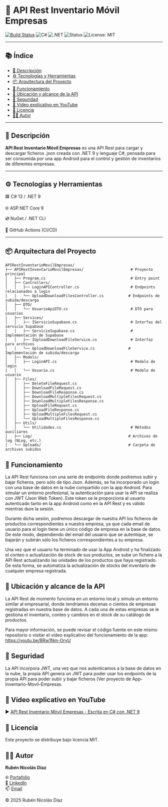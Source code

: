 # 🚀 API Rest Inventario Móvil Empresas
[![Build Status](https://github.com/rubennicolasdiaz/API-Rest-Inventario-Movil-Empresas/actions/workflows/build.yml/badge.svg?branch=master)](https://github.com/rubennicolasdiaz/API-Rest-Inventario-Movil-Empresas/actions/workflows/build.yml)
![C#](https://img.shields.io/badge/C%23-13-blue?logo=c-sharp)
![.NET](https://img.shields.io/badge/.NET-9.0-purple?logo=dotnet)
![Status](https://img.shields.io/badge/Status-Inactive-lightgrey)
![License: MIT](https://img.shields.io/badge/License-MIT-yellow.svg)

---

## 📚 Índice

- [📖 Descripción](#-descripción)
- [⚙️ Tecnologías y Herramientas](#-%EF%B8%8F-tecnologías-y-herramientas)
- [📦 Arquitectura del Proyecto](#-arquitectura-del-proyecto)
- [🧠 Funcionamiento](#-funcionamiento)
- [📍 Ubicación y alcance de la API](#-ubicación-y-alcance-de-la-api)
- [🔐 Seguridad](#-seguridad)
- [🎥 Vídeo explicativo en YouTube](#-vídeo-explicativo-en-youtube)
- [🧾 Licencia](#-licencia)
- [🧑‍💻 Autor](#%E2%80%8D-autor)

---

## 📖 Descripción

**API Rest Inventario Móvil Empresas** es una API Rest para cargar y descargar ficheros .json creada con .NET 9 y lenguaje C#, pensada para ser consumida por una app Android para el control y gestión de inventarios de diferentes empresas. 

---

## ⚙️ Tecnologías y Herramientas

🟦 C# 13 / .NET 9 

🌐 ASP.NET Core 9 

💿 NuGet / .NET CLI 

🔧 GitHub Actions (CI/CD) 

---

## 📦 Arquitectura del Proyecto

```text
APIRestInventarioMovilEmpresas/
├── APIRestInventarioMovilEmpresas/                     # Proyecto principal
│   ├── Program.cs                                      # Entry point
│   ├── Controllers/
│   │   ├── LoginAPIController.cs                       # Endpoints relacionados a login
│   │   └── UploadDownloadFilesController.cs           # Endpoints de subida/descarga
│   ├── DTO/
│   │   └── UsuarioApiDTO.cs                            # DTO para usuarios
│   ├── Services/
│   │   ├── IServicioSupabase.cs                        # Interfaz del servicio Supabase
│   │   ├── ServicioSupabase.cs                         # Implementación de Supabase
│   │   ├── IUploadDownloadFileService.cs               # Interfaz para archivos
│   │   └── UploadDownloadFileService.cs               # Implementación de subida/descarga
│   ├── Models/
│   │   ├── LoginAPI.cs                                 # Modelo de login
│   │   └── Usuario.cs                                  # Modelo de usuario
│   ├── Files/
│   │   ├── DeleteFileRequest.cs
│   │   ├── DownloadFileRequest.cs
│   │   ├── DownloadFileResponse.cs
│   │   ├── DownloadMultipleFilesRequest.cs
│   │   ├── DownloadMultipleFilesResponse.cs
│   │   ├── UploadFileRequest.cs
│   │   ├── UploadFileResponse.cs
│   │   ├── UploadMultipleFilesRequest.cs
│   │   └── UploadMultipleFilesResponse.cs
│   ├── Utils/
│   │   └── Utilidades.cs                               # Métodos auxiliares
│   ├── Log/                                           # Archivos de log (NLog, etc.)
│   └── Uploads/                                       # Carpeta de archivos subidos
```

## 🧠 Funcionamiento
La API Rest funciona con una serie de endpoints donde podremos subir y bajar ficheros, pero sólo de tipo Json. Además, se ha incorporado un login con una base de datos en la nube compartido con la app Android. Para simular un entorno profesional, la autenticación para usar la API se realiza con JWT (Json Web Token). Este token se le proporciona al usuario autenticado tanto en la app Android como en la API Rest y es válido mientras dure la sesión.

Durante dicha sesión, podremos descargar de nuestra API los ficheros de productos correspondientes a nuestra empresa, ya que cada email de usuario para el login tiene un único código de empresa en la base de datos. De este modo, dependiendo del email del usuario que se autentique, se bajarán y subirán sólo los ficheros correspondientes a su empresa. 

Una vez que el usuario ha terminado de usar la App Android y ha finalizado el conteo o actualización de stock de sus productos, se sube un fichero a la API Rest actualizando las unidades de los productos que haya registrado. De esta forma, se automatiza la actualización de stocks del inventario de cualquier empresa registrada. 

## 📍 Ubicación y alcance de la API
La API Rest de momento funciona en un entorno local y simula un entorno similar al empresarial, donde tendríamos decenas o cientos de empresas registradas en nuestra base de datos. A cada una de estas empresas se le gestiona el inventario, conteo y cambios en el stock de su catálogo de productos. 

Para mayor información, se puede revisar el código fuente en este mismo repositorio o visitar el vídeo explicativo del funcionamiento de la app: https://youtu.be/BRw1Nm-OryU

## 🔐 Seguridad
La API incorpora JWT, una vez que nos autenticamos a la base de datos en la nube, la propia API genera un JWT para poder usar los endpoints de la propia API para poder subir y bajar ficheros (Ver proyecto de App-Inventario-Movil-Empresas.

## 🎥 Vídeo explicativo en YouTube

▶️ [API Rest Inventario Móvil Empresas - Escrita en C# con .NET 9](https://www.youtube.com/watch?v=BRw1Nm-OryU)  

## 🧾 Licencia

Este proyecto se distribuye bajo licencia MIT.

## 🧑‍💻 Autor

**Rubén Nicolás Díaz**

🌐 [Portafolio](https://www.rubennicolasdiaz.me)  
💼 [LinkedIn](https://linkedin.com/in/rubennicolasdiaz)  
📫 [Email](mailto:ruben.nicolasdiaz@yahoo.com)

&copy; 2025 Rubén Nicolás Díaz
